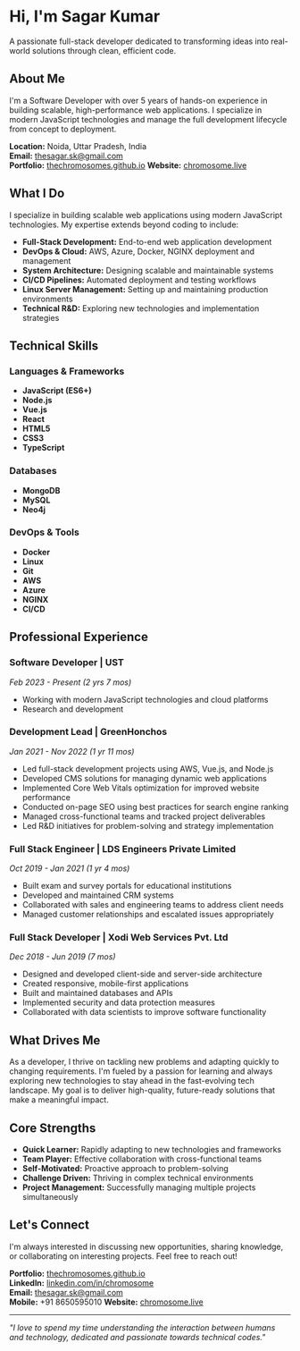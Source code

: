 # Hi, I'm Sagar Kumar

A passionate full-stack developer dedicated to transforming ideas into real-world solutions through clean, efficient code.

## About Me

I'm a Software Developer with over 5 years of hands-on experience in building scalable, high-performance web applications. I specialize in modern JavaScript technologies and manage the full development lifecycle from concept to deployment.

**Location:** Noida, Uttar Pradesh, India  
**Email:** thesagar.sk@gmail.com  
**Portfolio:** [thechromosomes.github.io](https://thechromosomes.github.io)
**Website:** [chromosome.live](https://chromosome.live)

## What I Do

I specialize in building scalable web applications using modern JavaScript technologies. My expertise extends beyond coding to include:

- **Full-Stack Development:** End-to-end web application development
- **DevOps & Cloud:** AWS, Azure, Docker, NGINX deployment and management
- **System Architecture:** Designing scalable and maintainable systems
- **CI/CD Pipelines:** Automated deployment and testing workflows
- **Linux Server Management:** Setting up and maintaining production environments
- **Technical R&D:** Exploring new technologies and implementation strategies

## Technical Skills

### Languages & Frameworks
- **JavaScript (ES6+)** 
- **Node.js** 
- **Vue.js** 
- **React** 
- **HTML5** 
- **CSS3** 
- **TypeScript**

### Databases
- **MongoDB** 
- **MySQL**
- **Neo4j**

### DevOps & Tools
- **Docker** 
- **Linux**
- **Git**
- **AWS**
- **Azure**
- **NGINX**
- **CI/CD**

## Professional Experience

### Software Developer | UST
*Feb 2023 - Present (2 yrs 7 mos)*
- Working with modern JavaScript technologies and cloud platforms
- Research and development

### Development Lead | GreenHonchos
*Jan 2021 - Nov 2022 (1 yr 11 mos)*
- Led full-stack development projects using AWS, Vue.js, and Node.js
- Developed CMS solutions for managing dynamic web applications
- Implemented Core Web Vitals optimization for improved website performance
- Conducted on-page SEO using best practices for search engine ranking
- Managed cross-functional teams and tracked project deliverables
- Led R&D initiatives for problem-solving and strategy implementation

### Full Stack Engineer | LDS Engineers Private Limited
*Oct 2019 - Jan 2021 (1 yr 4 mos)*
- Built exam and survey portals for educational institutions
- Developed and maintained CRM systems
- Collaborated with sales and engineering teams to address client needs
- Managed customer relationships and escalated issues appropriately

### Full Stack Developer | Xodi Web Services Pvt. Ltd
*Dec 2018 - Jun 2019 (7 mos)*
- Designed and developed client-side and server-side architecture
- Created responsive, mobile-first applications
- Built and maintained databases and APIs
- Implemented security and data protection measures
- Collaborated with data scientists to improve software functionality


## What Drives Me

As a developer, I thrive on tackling new problems and adapting quickly to changing requirements. I'm fueled by a passion for learning and always exploring new technologies to stay ahead in the fast-evolving tech landscape. My goal is to deliver high-quality, future-ready solutions that make a meaningful impact.

## Core Strengths

- **Quick Learner:** Rapidly adapting to new technologies and frameworks
- **Team Player:** Effective collaboration with cross-functional teams
- **Self-Motivated:** Proactive approach to problem-solving
- **Challenge Driven:** Thriving in complex technical environments
- **Project Management:** Successfully managing multiple projects simultaneously

## Let's Connect

I'm always interested in discussing new opportunities, sharing knowledge, or collaborating on interesting projects. Feel free to reach out!

**Portfolio:** [thechromosomes.github.io](https://thechromosomes.github.io)  
**LinkedIn:** [linkedin.com/in/chromosome](https://www.linkedin.com/in/chromosome)  
**Email:** thesagar.sk@gmail.com  
**Mobile:** +91 8650595010
**Website:** [chromosome.live](https://chromosome.live)

---

*"I love to spend my time understanding the interaction between humans and technology, dedicated and passionate towards technical codes."*
